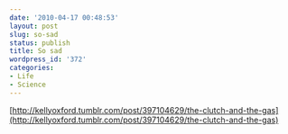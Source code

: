 ```yaml
---
date: '2010-04-17 00:48:53'
layout: post
slug: so-sad
status: publish
title: So sad
wordpress_id: '372'
categories:
- Life
- Science
---
```


[http://kellyoxford.tumblr.com/post/397104629/the-clutch-and-the-gas](http://kellyoxford.tumblr.com/post/397104629/the-clutch-and-the-gas)
